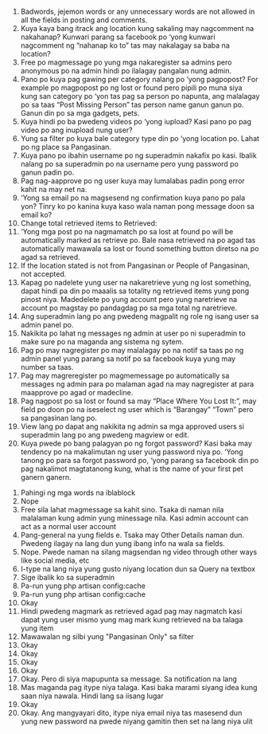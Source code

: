 1. Badwords, jejemon words or any unnecessary words are not allowed in all the fields in posting and comments. 
2. Kuya kaya bang itrack ang location kung sakaling may nagcomment na nakahanap? Kunwari parang sa facebook po ‘yong kunwari nagcomment ng “nahanap ko to” tas may nakalagay sa baba na location?
3. Free po magmessage po yung mga nakaregister sa admins pero anonymous po na admin hindi po ilalagay pangalan nung admin.
4. Pano po kuya pag gawing per category nalang po ‘yong pagpopost? For example po magpopost po ng lost or found pero pipili po muna siya kung san category po ‘yon tas pag sa person po napunta, ang malalagay po sa taas “Post Missing Person” tas person name ganun ganun po. Ganun din po sa mga gadgets, pets.
5. Kuya hindi po ba pwedeng videos po ‘yong iupload? Kasi pano po pag video po ang inupload nung user?
6. Yung sa filter po kuya bale category type din po ‘yong location po. Lahat po ng place sa Pangasinan.
7. Kuya pano po ibahin username po ng superadmin nakafix po kasi. Ibalik nalang po sa superadmin po na username pero yung password po ganun padin po.
8. Pag nag-aapprove po ng user kuya may lumalabas padin pong error kahit na may net na.
9. ‘Yong sa email po na magsesend ng confirmation kuya pano po pala yon? Tinry ko po kanina kuya kaso wala naman pong message doon sa email ko?
10. Change total retrieved items to Retrieved:
11. ‘Yong mga post po na nagmamatch po sa lost at found po will be automatically marked as retrieve po. Bale nasa retrieved na po agad tas automatically mawawala sa lost or found something button diretso na po agad sa retrieved.
12. If the location stated is not from Pangasinan or People of Pangasinan, not accepted.
13. Kapag po nadelete yung user na nakaretrieve yung ng lost something, dapat hindi pa din po maaalis sa totality ng retrieved items yung pong pinost niya. Madedelete po yung account pero yung naretrieve na account po magstay po pandagdag po sa mga total ng naretrieve. 
14. Ang superadmin lang po ang pwedeng magpalit ng role ng isang user sa admin panel po.
15. Nakikita po lahat ng messages ng admin at user po ni superadmin to make sure po na maganda ang sistema ng sytem.
16. Pag po may nagregister po may malalagay po na notif sa taas po ng admin panel yung parang sa notif po sa facebook kuya yung may number sa taas.
17. Pag may magreregister po magmemessage po automatically sa messages ng admin para po malaman agad na may nagregister at para maapprove po agad or madecline.
18. Pag nagpost po sa lost or found sa may “Place Where You Lost It:”, may field po doon po na iseselect ng user which is “Barangay” “Town” pero sa pangasinan lang po.
19. View lang po dapat ang nakikita ng admin sa mga approved users si superadmin lang po ang pwedeng magview or edit.
20. Kuya pwede po bang palagyan po ng forgot password? Kasi baka may tendency po na makalimutan ng user yung password niya po. ‘Yong tanong po para sa forgot password po, ‘yong parang sa facebook din po pag nakalimot magtatanong kung, what is the name of your first pet ganern ganern.


1) Pahingi ng mga words na iblablock
2) Nope
3) Free sila lahat magmessage sa kahit sino. Tsaka di naman nila malalaman kung admin yung minessage nila. Kasi admin account can act as a normal user account
4) Pang-general na yung fields e. Tsaka may Other Details naman dun. Pwedeng ilagay na lang dun yung ibang info na wala sa fields.
5) Nope. Pwede naman na silang magsendan ng video through other ways like social media, etc
6) I-type na lang niya yung gusto niyang location dun sa Query na textbox
7) Sige ibalik ko sa superadmin
8) Pa-run yung php artisan config:cache
9) Pa-run yung php artisan config:cache
10) Okay
11) Hindi pwedeng magmark as retrieved agad pag may nagmatch kasi dapat yung user mismo yung mag mark kung retrieved na ba talaga yung item
12) Mawawalan ng silbi yung "Pangasinan Only" sa filter
13) Okay
14) Okay
15) Okay
16) Okay
17) Okay. Pero di siya mapupunta sa message. Sa notification na lang
18) Mas maganda pag itype niya talaga. Kasi baka marami siyang idea kung saan niya nawala. Hindi lang sa iisang lugar
19) Okay
20) Okay. Ang mangyayari dito, itype niya email niya tas masesend dun yung new password na pwede niyang gamitin then set na lang niya ulit